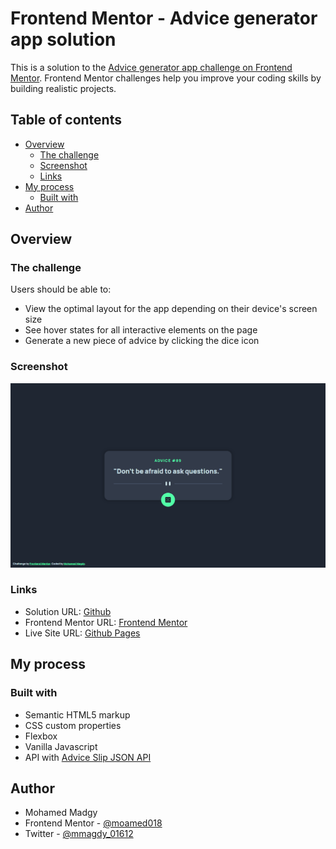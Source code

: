 # Frontend Mentor - Advice generator app solution

This is a solution to the [Advice generator app challenge on Frontend Mentor](https://www.frontendmentor.io/challenges/advice-generator-app-QdUG-13db). Frontend Mentor challenges help you improve your coding skills by building realistic projects.

## Table of contents

- [Overview](#overview)
  - [The challenge](#the-challenge)
  - [Screenshot](#screenshot)
  - [Links](#links)
- [My process](#my-process)
  - [Built with](#built-with)
- [Author](#author)


## Overview

### The challenge

Users should be able to:

- View the optimal layout for the app depending on their device's screen size
- See hover states for all interactive elements on the page
- Generate a new piece of advice by clicking the dice icon

### Screenshot

![](./screenshot.png)


### Links

- Solution URL: [Github](https://github.com/moamed018/Frontend-Mentor-Advice-generator-app)
- Frontend Mentor URL: [Frontend Mentor](https://www.frontendmentor.io/solutions/advice-generator-app-using-html-css-js-and-api-2Q5Im54PEs)
- Live Site URL: [Github Pages](https://moamed018.github.io/Frontend-Mentor-Advice-generator-app/)

## My process

### Built with

- Semantic HTML5 markup
- CSS custom properties
- Flexbox
- Vanilla Javascript
- API with [Advice Slip JSON API](https://api.adviceslip.com/)


## Author

- Mohamed Madgy
- Frontend Mentor - [@moamed018](https://www.frontendmentor.io/profile/moamed018)
- Twitter - [@mmagdy_01612](https://twitter.com/mmagdy_01612)
